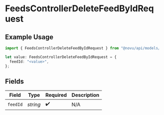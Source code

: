 # FeedsControllerDeleteFeedByIdRequest

## Example Usage

```typescript
import { FeedsControllerDeleteFeedByIdRequest } from "@novu/api/models/operations";

let value: FeedsControllerDeleteFeedByIdRequest = {
  feedId: "<value>",
};
```

## Fields

| Field              | Type               | Required           | Description        |
| ------------------ | ------------------ | ------------------ | ------------------ |
| `feedId`           | *string*           | :heavy_check_mark: | N/A                |